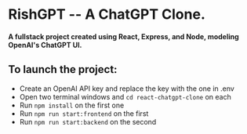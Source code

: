 # RishGPT -- A ChatGPT Clone.

#### A fullstack project created using React, Express, and Node, modeling OpenAI's ChatGPT UI. 

## To launch the project:
- Create an OpenAI API key and replace the key with the one in .env
- Open two terminal windows and `cd react-chatgpt-clone` on each
- Run `npm install` on the first one
- Run `npm run start:frontend` on the first 
- Run `npm run start:backend` on the second
  
